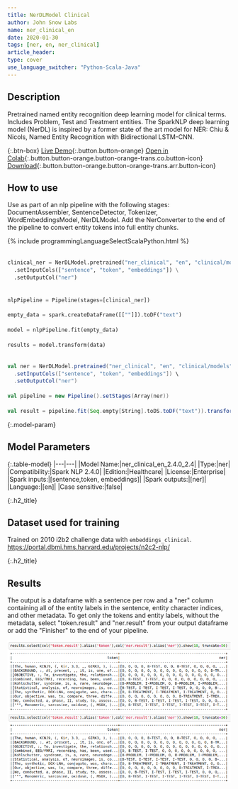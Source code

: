 ```yaml
---
title: NerDLModel Clinical
author: John Snow Labs
name: ner_clinical_en
date: 2020-01-30
tags: [ner, en, ner_clinical]
article_header:
type: cover
use_language_switcher: "Python-Scala-Java"
---
```


## Description

Pretrained named entity recognition deep learning model for clinical terms. Includes Problem, Test and Treatment entities. The SparkNLP deep learning model (NerDL) is inspired by a former state of the art model for NER: Chiu & Nicols, Named Entity Recognition with Bidirectional LSTM-CNN.

{:.btn-box}
[Live Demo](){:.button.button-orange}
[Open in Colab](https://github.com/JohnSnowLabs/spark-nlp-workshop/blob/master/tutorials/Certification_Trainings/Healthcare/1.Clinical_Named_Entity_Recognition_Model.ipynb){:.button.button-orange.button-orange-trans.co.button-icon}
[Download](https://s3.amazonaws.com/auxdata.johnsnowlabs.com/clinical/models/ner_clinical_en_2.4.0_2.4_1580237286004.zip){:.button.button-orange.button-orange-trans.arr.button-icon}


## How to use

Use as part of an nlp pipeline with the following stages: DocumentAssembler, SentenceDetector, Tokenizer, WordEmbeddingsModel, NerDLModel. Add the NerConverter to the end of the pipeline to convert entity tokens into full entity chunks.

{% include programmingLanguageSelectScalaPython.html %}


```python

clinical_ner = NerDLModel.pretrained("ner_clinical", "en", "clinical/models") \
  .setInputCols(["sentence", "token", "embeddings"]) \
  .setOutputCol("ner")


nlpPipeline = Pipeline(stages=[clinical_ner])

empty_data = spark.createDataFrame([[""]]).toDF("text")

model = nlpPipeline.fit(empty_data)

results = model.transform(data)

```

```scala

val ner = NerDLModel.pretrained("ner_clinical", "en", "clinical/models") \
  .setInputCols(["sentence", "token", "embeddings"]) \
  .setOutputCol("ner")

val pipeline = new Pipeline().setStages(Array(ner))

val result = pipeline.fit(Seq.empty[String].toDS.toDF("text")).transform(data)

```
{:.model-param}
## Model Parameters

{:.table-model}
|---|---|
|Model Name:|ner_clinical_en_2.4.0_2.4|
|Type:|ner|
|Compatibility:|Spark NLP 2.4.0|
|Edition:|Healthcare|
|License:|Enterprise|
|Spark inputs:|[sentence,token, embeddings]|
|Spark outputs:|[ner]|
|Language:|[en]|
|Case sensitive:|false|

{:.h2_title}
## Dataset used for training
Trained on 2010 i2b2 challenge data with `embeddings_clinical`.
https://portal.dbmi.hms.harvard.edu/projects/n2c2-nlp/

{:.h2_title}
## Results
The output is a dataframe with a sentence per row and a "ner" column containing all of the entity labels in the sentence, entity character indices, and other metadata. To get only the tokens and entity labels, without the metadata, select "token.result" and "ner.result" from your output dataframe or add the "Finisher" to the end of your pipeline.

![](ner_clinical.png)
![](https://raw.githubusercontent.com/JohnSnowLabs/spark-nlp-models/master/docs/_posts/ner_clinical.png)
